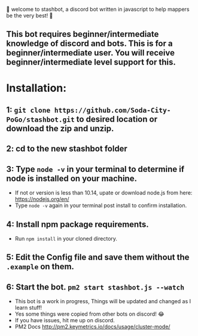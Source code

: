 <!-- define variables -->
:robot: welcome to stashbot, a discord bot written in javascript to help mappers be the very best! :robot:

## This bot requires beginner/intermediate knowledge of discord and bots. This is for a beginner/intermediate user. You will receive beginner/intermediate level support for this.

# Installation:
## 1: `git clone https://github.com/Soda-City-PoGo/stashbot.git` to desired location or download the zip and unzip.

## 2: cd to the new stashbot folder

## 3: Type `node -v` in your terminal to determine if node is installed on your machine.
  - If not or version is less than 10.14, upate or download node.js from here: https://nodejs.org/en/
  - Type `node -v` again in your terminal post install to confirm installation.

## 4: Install npm package requirements.
  - Run `npm install` in your cloned directory.

## 5: Edit the Config file and save them without the `.example` on them.
  
## 6: Start the bot. `pm2 start stashbot.js --watch`
  - This bot is a work in progress, Things will be updated and changed as I learn stuff!
  - Yes some things were copied from other bots on discord! :joy:
  - If you have issues, hit me up on discord.
  - PM2 Docs http://pm2.keymetrics.io/docs/usage/cluster-mode/
